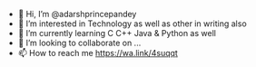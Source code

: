 - 👋 Hi, I’m @adarshprincepandey
- 👀 I’m interested in Technology as well as other in writing also
- 🌱 I’m currently learning C C++ Java & Python as well
- 💞️ I’m looking to collaborate on ...
- 📫 How to reach me https://wa.link/4suqqt

<!---
adarshprincepandey/adarshprincepandey is a ✨ special ✨ repository because its `README.md` (this file) appears on your GitHub profile.
You can click the Preview link to take a look at your changes.
--->
